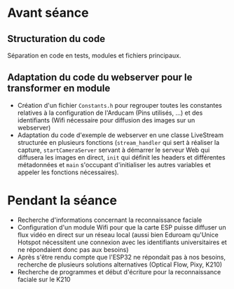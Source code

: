 # Avant séance

## Structuration du code 

Séparation en code en tests, modules et fichiers principaux.

## Adaptation du code du webserver pour le transformer en module

- Création d'un fichier ```Constants.h``` pour regrouper toutes les constantes relatives à la configuration de l'Arducam
  (Pins utilisés, ...) et des identifiants (Wifi nécessaire pour diffusion des images sur un webserver)
- Adaptation du code d'exemple de webserver en une classe LiveStream structurée en plusieurs fonctions (```stream_handler``` qui sert à réaliser la capture, 
```startCameraServer``` servant à démarrer le serveur Web qui diffusera les images en direct, ```init``` qui définit les headers
et différentes métadonnées et ```main``` s'occupant d'initialiser les autres variables et appeler les fonctions nécessaires).

# Pendant la séance

- Recherche d'informations concernant la reconnaissance faciale
- Configuration d'un module Wifi pour que la carte ESP puisse diffuser un flux vidéo en direct sur un réseau local
  (aussi bien Eduroam qu'Unice Hotspot nécessitent une connexion avec les identifiants universitaires et ne répondaient donc pas aux besoins)
- Après s'être rendu compte que l'ESP32 ne répondait pas à nos besoins, recherche de plusieurs solutions alternatives
  (Optical Flow, Pixy, K210)
- Recherche de programmes et début d'écriture pour la reconnaissance faciale sur le K210